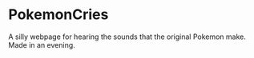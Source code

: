 # PokemonCries
A silly webpage for hearing the sounds that the original Pokemon make. Made in an evening.
